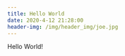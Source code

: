 ```yaml
---
title: Hello World
date: 2020-4-12 21:28:00
header-img: /img/header_img/joe.jpg
---
```

Hello World!

